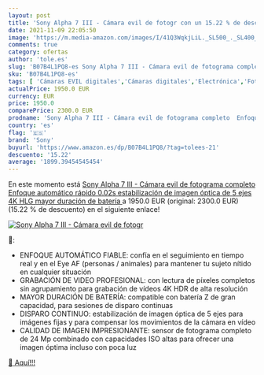 ```yaml
---
layout: post
title: 'Sony Alpha 7 III - Cámara evil de fotogr con un 15.22 % de descuento'
date: 2021-11-09 22:05:50
image: 'https://m.media-amazon.com/images/I/41Q3WqkjLiL._SL500_._SL400_.jpg'
comments: true
category: ofertas
author: 'tole.es'
slug: 'B07B4L1PQ8-es Sony Alpha 7 III - Cámara evil de fotograma completo...'
sku: 'B07B4L1PQ8-es'
tags: [ 'Cámaras EVIL digitales','Cámaras digitales','Electrónica','Fotografía y videocámaras','sony', ]
actualPrice: 1950.0 EUR
currency: EUR
price: 1950.0
comparePrice: 2300.0 EUR
prodname: 'Sony Alpha 7 III - Cámara evil de fotograma completo  Enfoque automático rápido 0.02s  estabilización de imagen óptica de 5 ejes  4K HLG  mayor duración de batería '
country: 'es'
flag: '🇪🇸'
brand: 'Sony'
buyurl: 'https://www.amazon.es/dp/B07B4L1PQ8/?tag=tolees-21'
descuento: '15.22'
average: '1899.39454545454'
---
```


En este momento está [Sony Alpha 7 III - Cámara evil de fotograma completo  Enfoque automático rápido 0.02s  estabilización de imagen óptica de 5 ejes  4K HLG  mayor duración de batería ](https://www.amazon.es/dp/B07B4L1PQ8/?tag=tolees-21) a 1950.0 EUR (original: 2300.0 EUR) (15.22 %  de descuento) en el siguiente enlace!

[![Sony Alpha 7 III - Cámara evil de fotogr](https://m.media-amazon.com/images/I/41Q3WqkjLiL._SL500_._SL400_.jpg)](https://www.amazon.es/dp/B07B4L1PQ8/?tag=tolees-21)

🔎:

- ENFOQUE AUTOMÁTICO FIABLE: confía en el seguimiento en tiempo real y en el Eye AF (personas / animales) para mantener tu sujeto nítido en cualquier situación
- GRABACIÓN DE VIDEO PROFESIONAL: con lectura de píxeles completos sin agrupamiento para grabación de vídeos 4K HDR de alta resolución
- MAYOR DURACIÓN DE BATERÍA: compatible con batería Z de gran capacidad, para sesiones de disparo continuas
- DISPARO CONTINUO: estabilización de imagen óptica de 5 ejes para imágenes fijas y para compensar los movimientos de la cámara en vídeo
- CALIDAD DE IMAGEN IMPRESIONANTE: sensor de fotograma completo de 24 Mp combinado con capacidades ISO altas para ofrecer una imagen óptima incluso con poca luz

[🛒 Aquí!!!](https://www.amazon.es/dp/B07B4L1PQ8/?tag=tolees-21)
